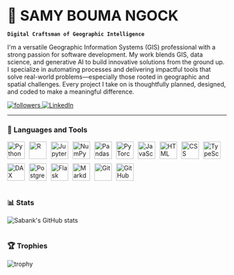 ### <span style="font-size:2em">🚀 SAMY BOUMA NGOCK</span>
**`Digital Craftsman of Geographic Intelligence`**

I'm a versatile Geographic Information Systems (GIS) professional with a strong passion for software development. My work blends GIS, data science, and generative AI to build innovative solutions from the ground up. I specialize in automating processes and delivering impactful tools that solve real-world problems—especially those rooted in geographic and spatial challenges. Every project I take on is thoughtfully planned, designed, and coded to make a meaningful difference.

<p align="left">
 <!--<a href="https://github.com/sabank?tab=repositories">
    <img alt="repositories" title="Total repositories on GitHub" src="https://custom-icon-badges.demolab.com/badge/repos-22-D26655?style=for-the-badge&logo=repo&logoColor=white&labelColor=CE4630"/>
  </a>-->
  <a href="https://github.com/sabank?tab=followers">
    <img alt="followers" title="Follow me on Github" src="https://custom-icon-badges.demolab.com/github/followers/sabank?color=%23E1AD0E&style=for-the-badge&logo=person-add&logoColor=white&label=Follow&labelColor=C79600"/>
  </a>
  <a href="https://www.linkedin.com/in/samyboumangock">
    <img alt="LinkedIn" title="Connect with me on LinkedIn" src="https://custom-icon-badges.demolab.com/badge/linkedin-blue?style=for-the-badge&logo=linkedin&logoColor=white&labelColor=0A66C2"/>
  </a>
</p>

---

### 🧰 Languages and Tools

<div style="display: flex; flex-wrap: wrap; gap: 10px; margin-bottom: 20px;">
 <img alt="Python" title="Python" width="40px" src="https://cdn.jsdelivr.net/gh/devicons/devicon/icons/python/python-original.svg" />
 <img alt="R" title="R" width="40px" src="https://cdn.jsdelivr.net/gh/devicons/devicon/icons/r/r-original.svg" />
 <img alt="Jupyter" title="Jupyter" width="40px" src="https://cdn.jsdelivr.net/gh/devicons/devicon/icons/jupyter/jupyter-original.svg" />
 <img alt="NumPy" title="NumPy" width="40px" src="https://cdn.jsdelivr.net/gh/devicons/devicon/icons/numpy/numpy-original.svg" />
 <img alt="Pandas" title="Pandas" width="40px" src="https://cdn.jsdelivr.net/gh/devicons/devicon/icons/pandas/pandas-original.svg" />
 <img alt="PyTorch" title="PyTorch" width="40px" src="https://cdn.jsdelivr.net/gh/devicons/devicon/icons/pytorch/pytorch-original.svg" />
 <img alt="JavaScript" title="JavaScript" width="40px" src="https://cdn.jsdelivr.net/gh/devicons/devicon/icons/javascript/javascript-original.svg" />
 <img alt="HTML" title="HTML" width="40px" src="https://cdn.jsdelivr.net/gh/devicons/devicon/icons/html5/html5-original.svg" />
 <img alt="CSS" title="CSS" width="40px" src="https://cdn.jsdelivr.net/gh/devicons/devicon/icons/css3/css3-original.svg" />
 <img alt="TypeScript" title="TypeScript" width="40px" src="https://cdn.jsdelivr.net/gh/devicons/devicon/icons/typescript/typescript-original.svg" />
 <img alt="DAX" title="Power BI DAX" width="40px" src="https://upload.wikimedia.org/wikipedia/commons/c/cf/New_Power_BI_Logo.svg" />
 <img alt="PostgreSQL" title="PostgreSQL" width="40px" src="https://cdn.jsdelivr.net/gh/devicons/devicon/icons/postgresql/postgresql-original.svg" />
 <img alt="Flask" title="Flask" width="40px" src="https://cdn.jsdelivr.net/gh/devicons/devicon/icons/flask/flask-original.svg" />
 <img alt="Markdown" title="Markdown" width="40px" src="https://cdn.jsdelivr.net/gh/devicons/devicon/icons/markdown/markdown-original.svg" />
 <img alt="Git" title="Git" width="40px" src="https://cdn.jsdelivr.net/gh/devicons/devicon/icons/git/git-original.svg" />
 <img alt="GitHub" title="GitHub" width="40px" src="https://cdn.jsdelivr.net/gh/devicons/devicon/icons/github/github-original.svg" />
</div>

#

### 📊 Stats

![Sabank's GitHub stats](https://github-readme-stats.vercel.app/api?username=sabank&show_icons=true&theme=gruvbox)

#

### 🏆 Trophies

![trophy](https://github-profile-trophy.vercel.app/?username=sabank&theme=onedark)

#
